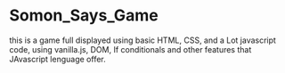 # Somon_Says_Game
this is a game full displayed using basic HTML, CSS, and a Lot javascript code, using vanilla.js, DOM, If conditionals and other features that JAvascript lenguage offer.
